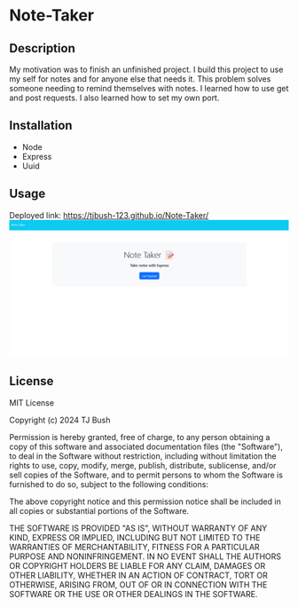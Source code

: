 # Note-Taker

## Description

My motivation was to finish an unfinished project. I build this project to use my self for notes and for anyone else that needs it. This problem solves someone needing to remind themselves with notes. I learned how to use get and post requests. I also learned how to set my own port.

## Installation

- Node
- Express
- Uuid

## Usage
Deployed link: https://tjbush-123.github.io/Note-Taker/ 
![Note Taker](/public/assets/images/image.png)

## License

MIT License

Copyright (c) 2024 TJ Bush

Permission is hereby granted, free of charge, to any person obtaining a copy
of this software and associated documentation files (the "Software"), to deal
in the Software without restriction, including without limitation the rights
to use, copy, modify, merge, publish, distribute, sublicense, and/or sell
copies of the Software, and to permit persons to whom the Software is
furnished to do so, subject to the following conditions:

The above copyright notice and this permission notice shall be included in all
copies or substantial portions of the Software.

THE SOFTWARE IS PROVIDED "AS IS", WITHOUT WARRANTY OF ANY KIND, EXPRESS OR
IMPLIED, INCLUDING BUT NOT LIMITED TO THE WARRANTIES OF MERCHANTABILITY,
FITNESS FOR A PARTICULAR PURPOSE AND NONINFRINGEMENT. IN NO EVENT SHALL THE
AUTHORS OR COPYRIGHT HOLDERS BE LIABLE FOR ANY CLAIM, DAMAGES OR OTHER
LIABILITY, WHETHER IN AN ACTION OF CONTRACT, TORT OR OTHERWISE, ARISING FROM,
OUT OF OR IN CONNECTION WITH THE SOFTWARE OR THE USE OR OTHER DEALINGS IN THE
SOFTWARE.
